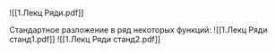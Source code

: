 ![[1.Лекц Ряди.pdf]]

Стандартное разложение в ряд некоторых функций:
![[1.Лекц Ряди станд1.pdf]]
![[1.Лекц Ряди станд2.pdf]]

